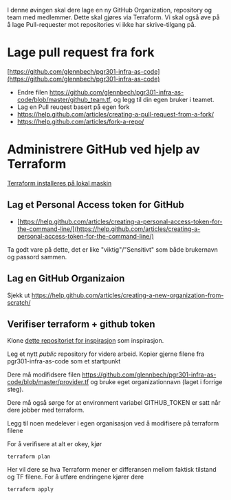 I denne øvingen skal dere lage en ny GitHub Organization, repository og team med medlemmer. Dette skal gjøres via Terraform. 
Vi skal også øve på å lage Pull-requester mot repositories vi ikke har skrive-tilgang på. 

# Lage pull request fra fork 
[https://github.com/glennbech/pgr301-infra-as-code](https://github.com/glennbech/pgr301-infra-as-code)

* Endre filen https://github.com/glennbech/pgr301-infra-as-code/blob/master/github_team.tf, og legg til din egen bruker i teamet. 
* Lag en Pull reuqest basert på egen fork
* https://help.github.com/articles/creating-a-pull-request-from-a-fork/
* https://help.github.com/articles/fork-a-repo/

# Administrere GitHub ved hjelp av Terraform

[Terraform installeres på lokal maskin](https://www.terraform.io/intro/getting-started/install.html)

## Lag et Personal Access token for GitHub

* [https://help.github.com/articles/creating-a-personal-access-token-for-the-command-line/](https://help.github.com/articles/creating-a-personal-access-token-for-the-command-line/)

Ta godt vare på dette, det er like "viktig"/"Sensitivt" som både brukernavn og passord sammen. 

## Lag en GitHub Organizaion 

Sjekk ut https://help.github.com/articles/creating-a-new-organization-from-scratch/

## Verifiser terraform + github token 

Klone [dette repositoriet for inspirasjon](https://github.com/glennbech/pgr301-infra-as-code) som inspirasjon.

Leg et nytt *public* repository for videre arbeid. Kopier gjerne filene fra pgr301-infra-as-code som et startpunkt

Dere må modifidsere filen https://github.com/glennbech/pgr301-infra-as-code/blob/master/provider.tf og bruke eget organizationnavn (laget i forrige steg). 

Dere må også sørge for at environment variabel GITHUB_TOKEN er satt når dere jobber med terraform.

Legg til noen medelever i egen organisasjon ved å modifisere på terraform filene

For å verifisere at alt er okey, kjør 
```
terraform plan
```

Her vil dere se hva Terraform mener er differansen mellom faktisk tilstand og TF filene. 
For å utføre endringene kjører dere
```
terraform apply
```

